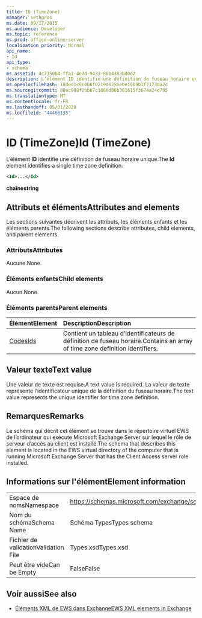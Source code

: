 ```yaml
---
title: ID (TimeZone)
manager: sethgros
ms.date: 09/17/2015
ms.audience: Developer
ms.topic: reference
ms.prod: office-online-server
localization_priority: Normal
api_name:
- Id
api_type:
- schema
ms.assetid: 4c7350b4-ffa1-4e7d-9433-80b4383bd0d2
description: L’élément ID identifie une définition de fuseau horaire unique.
ms.openlocfilehash: 18ded1c9c0b6f0219d6256ebe19b9b1f7173da2c
ms.sourcegitcommit: 88ec988f2bb67c1866d06b361615f3674a24e795
ms.translationtype: MT
ms.contentlocale: fr-FR
ms.lasthandoff: 05/31/2020
ms.locfileid: "44466135"
---
```

# <a name="id-timezone"></a><span data-ttu-id="8b044-103">ID (TimeZone)</span><span class="sxs-lookup"><span data-stu-id="8b044-103">Id (TimeZone)</span></span>

<span data-ttu-id="8b044-104">L’élément **ID** identifie une définition de fuseau horaire unique.</span><span class="sxs-lookup"><span data-stu-id="8b044-104">The **Id** element identifies a single time zone definition.</span></span> 
  
```xml
<Id>...</Id>
```

 <span data-ttu-id="8b044-105">**chaîne**</span><span class="sxs-lookup"><span data-stu-id="8b044-105">**string**</span></span>
## <a name="attributes-and-elements"></a><span data-ttu-id="8b044-106">Attributs et éléments</span><span class="sxs-lookup"><span data-stu-id="8b044-106">Attributes and elements</span></span>

<span data-ttu-id="8b044-107">Les sections suivantes décrivent les attributs, les éléments enfants et les éléments parents.</span><span class="sxs-lookup"><span data-stu-id="8b044-107">The following sections describe attributes, child elements, and parent elements.</span></span>
  
### <a name="attributes"></a><span data-ttu-id="8b044-108">Attributs</span><span class="sxs-lookup"><span data-stu-id="8b044-108">Attributes</span></span>

<span data-ttu-id="8b044-109">Aucune.</span><span class="sxs-lookup"><span data-stu-id="8b044-109">None.</span></span>
  
### <a name="child-elements"></a><span data-ttu-id="8b044-110">Éléments enfants</span><span class="sxs-lookup"><span data-stu-id="8b044-110">Child elements</span></span>

<span data-ttu-id="8b044-111">Aucun.</span><span class="sxs-lookup"><span data-stu-id="8b044-111">None.</span></span>
  
### <a name="parent-elements"></a><span data-ttu-id="8b044-112">Éléments parents</span><span class="sxs-lookup"><span data-stu-id="8b044-112">Parent elements</span></span>

|<span data-ttu-id="8b044-113">**Élément**</span><span class="sxs-lookup"><span data-stu-id="8b044-113">**Element**</span></span>|<span data-ttu-id="8b044-114">**Description**</span><span class="sxs-lookup"><span data-stu-id="8b044-114">**Description**</span></span>|
|:-----|:-----|
|[<span data-ttu-id="8b044-115">Codes</span><span class="sxs-lookup"><span data-stu-id="8b044-115">Ids</span></span>](ids.md) <br/> |<span data-ttu-id="8b044-116">Contient un tableau d’identificateurs de définition de fuseau horaire.</span><span class="sxs-lookup"><span data-stu-id="8b044-116">Contains an array of time zone definition identifiers.</span></span>  <br/> |
   
## <a name="text-value"></a><span data-ttu-id="8b044-117">Valeur texte</span><span class="sxs-lookup"><span data-stu-id="8b044-117">Text value</span></span>

<span data-ttu-id="8b044-118">Une valeur de texte est requise.</span><span class="sxs-lookup"><span data-stu-id="8b044-118">A text value is required.</span></span> <span data-ttu-id="8b044-119">La valeur de texte représente l’identificateur unique de la définition du fuseau horaire.</span><span class="sxs-lookup"><span data-stu-id="8b044-119">The text value represents the unique identifier for time zone definition.</span></span>
  
## <a name="remarks"></a><span data-ttu-id="8b044-120">Remarques</span><span class="sxs-lookup"><span data-stu-id="8b044-120">Remarks</span></span>

<span data-ttu-id="8b044-121">Le schéma qui décrit cet élément se trouve dans le répertoire virtuel EWS de l’ordinateur qui exécute Microsoft Exchange Server sur lequel le rôle de serveur d’accès au client est installé.</span><span class="sxs-lookup"><span data-stu-id="8b044-121">The schema that describes this element is located in the EWS virtual directory of the computer that is running Microsoft Exchange Server that has the Client Access server role installed.</span></span>
  
## <a name="element-information"></a><span data-ttu-id="8b044-122">Informations sur l'élément</span><span class="sxs-lookup"><span data-stu-id="8b044-122">Element information</span></span>

|||
|:-----|:-----|
|<span data-ttu-id="8b044-123">Espace de noms</span><span class="sxs-lookup"><span data-stu-id="8b044-123">Namespace</span></span>  <br/> |https://schemas.microsoft.com/exchange/services/2006/types  <br/> |
|<span data-ttu-id="8b044-124">Nom du schéma</span><span class="sxs-lookup"><span data-stu-id="8b044-124">Schema Name</span></span>  <br/> |<span data-ttu-id="8b044-125">Schéma Types</span><span class="sxs-lookup"><span data-stu-id="8b044-125">Types schema</span></span>  <br/> |
|<span data-ttu-id="8b044-126">Fichier de validation</span><span class="sxs-lookup"><span data-stu-id="8b044-126">Validation File</span></span>  <br/> |<span data-ttu-id="8b044-127">Types.xsd</span><span class="sxs-lookup"><span data-stu-id="8b044-127">Types.xsd</span></span>  <br/> |
|<span data-ttu-id="8b044-128">Peut être vide</span><span class="sxs-lookup"><span data-stu-id="8b044-128">Can be Empty</span></span>  <br/> |<span data-ttu-id="8b044-129">False</span><span class="sxs-lookup"><span data-stu-id="8b044-129">False</span></span>  <br/> |
   
## <a name="see-also"></a><span data-ttu-id="8b044-130">Voir aussi</span><span class="sxs-lookup"><span data-stu-id="8b044-130">See also</span></span>



- [<span data-ttu-id="8b044-131">Éléments XML de EWS dans Exchange</span><span class="sxs-lookup"><span data-stu-id="8b044-131">EWS XML elements in Exchange</span></span>](ews-xml-elements-in-exchange.md)

